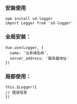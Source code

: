 ### 安装使用

    npm install sd-logger
    import Logger from 'sd-logger'

### 全局安装：

    Vue.use(Logger, {
      name: '业务域名称',
      server_address: '服务器地址'
    })


### 局部使用：

    this.$Logger({
    // 错误信息
    })